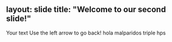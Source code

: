 layout: slide
title: "Welcome to our second slide!"
---
Your text
Use the left arrow to go back! hola malparidos triple hps
